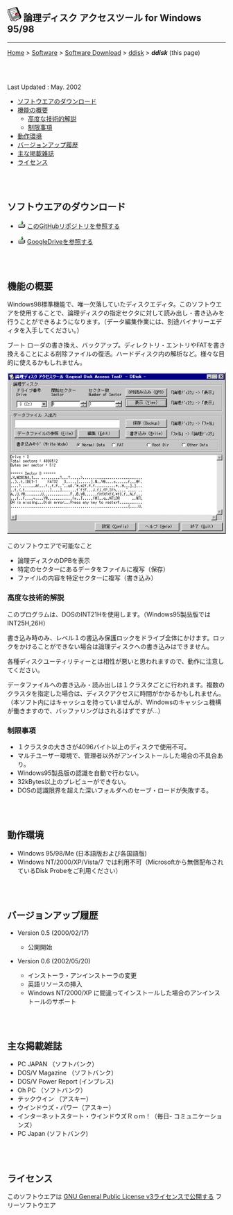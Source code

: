 ## ![icon](readme_pics/softdown-ico-ddsk.gif) 論理ディスク アクセスツール for Windows 95/98<!-- omit in toc -->

---
[Home](https://oasis3855.github.io/webpage/) > [Software](https://oasis3855.github.io/webpage/software/index.html) > [Software Download](https://oasis3855.github.io/webpage/software/software-download.html) > [ddisk](../ddisk/README.md) > ***ddisk*** (this page)

<br />
<br />

Last Updated : May. 2002

- [ソフトウエアのダウンロード](#ソフトウエアのダウンロード)
- [機能の概要](#機能の概要)
  - [高度な技術的解説](#高度な技術的解説)
  - [制限事項](#制限事項)
- [動作環境](#動作環境)
- [バージョンアップ履歴](#バージョンアップ履歴)
- [主な掲載雑誌](#主な掲載雑誌)
- [ライセンス](#ライセンス)

<br />
<br />

## ソフトウエアのダウンロード

- ![download icon](../readme_pics/soft-ico-download-darkmode.gif)   [このGitHubリポジトリを参照する](../ddisk/download) 

- ![download icon](../readme_pics/soft-ico-download-darkmode.gif)   [GoogleDriveを参照する]([../ddisk/download](https://drive.google.com/drive/folders/0B7BSijZJ2TAHNGFmY2JkMWQtNDU0Mi00YzQwLTliMWQtYTI0NzVhMjMzMWZl?resourcekey=0-aHbUaxaTOWFmxqu2rjz_QQ)) 

<br />
<br />

## 機能の概要

Windows98標準機能で、唯一欠落していたディスクエディタ。このソフトウエアを使用することで、論理ディスクの指定セクタに対して読み出し・書き込みを行うことができるようになります。（データ編集作業には、別途バイナリーエディタを入手してください。）

ブート ローダの書き換え、バックアップ。ディレクトリ・エントリやFATを書き換えることによる削除ファイルの復活。ハードディスク内の解析など。様々な目的に使えるかもしれません。

![メインダイアログ](readme_pics/soft-win95-logicaldiskaccess.gif)

このソフトウエアで可能なこと

- 論理ディスクのDPBを表示
- 特定のセクターにあるデータをファイルに複写（保存）
- ファイルの内容を特定セクターに複写（書き込み） 

### 高度な技術的解説

このプログラムは、DOSのINT21Hを使用します。（Windows95製品版では INT25H,26H）

書き込み時のみ、レベル１の書込み保護ロックをドライブ全体にかけます。ロックをかけることができない場合は論理ディスクへの書き込みはできません。 

各種ディスクユーティリティーとは相性が悪いと思われますので、動作に注意してください。 

データファイルへの書き込み・読み出しは１クラスタごとに行われます。複数のクラスタを指定した場合は、ディスクアクセスに時間がかかるかもしれません。（本ソフト内にはキャッシュを持っていませんが、Windowsのキャッシュ機構が働きますので、バッファリングはされるはずですが…） 

### 制限事項

- １クラスタの大きさが4096バイト以上のディスクで使用不可。 
- マルチユーザー環境で、管理者以外がアンインストールした場合の不具合あり。 
- Windows95製品版の認識を自動で行わない。 
- 32kBytes以上のプレビューができない。 
- DOSの認識限界を超えた深いフォルダへのセーブ・ロードが失敗する。 

<br />
<br />

## 動作環境

- Windows 95/98/Me (日本語版および各国語版)
- Windows NT/2000/XP/Vista/7 では利用不可（Microsoftから無償配布されているDisk Probeをご利用ください） 

<br />
<br />

## バージョンアップ履歴

- Version 0.5 (2000/02/17)

  - 公開開始 

- Version 0.6 (2002/05/20)

  - インストーラ・アンインストーラの変更 
  - 英語リソースの挿入 
  - Windows NT/2000/XP に間違ってインストールした場合のアンインストールのサポート 

<br />
<br />

## 主な掲載雑誌

- PC JAPAN （ソフトバンク） 
- DOS/V Magazine （ソフトバンク） 
- DOS/V Power Report (インプレス) 
- Oh PC （ソフトバンク） 
- テックウイン （アスキー） 
- ウインドウズ・パワー（アスキー） 
- インターネットスタート・ウインドウズＲｏｍ！（毎日- コミュニケーションズ） 
- PC Japan (ソフトバンク) 

<br />
<br />

## ライセンス

このソフトウエアは [GNU General Public License v3ライセンスで公開する](https://gpl.mhatta.org/gpl.ja.html) フリーソフトウエア
